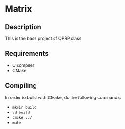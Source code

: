 # Matrix
## Description
This is the base project of OPRP class

## Requirements
- C compiler
- CMake

## Compiling
In order to build with CMake, do the following commands:
- `mkdir build`
- `cd build`
- `cmake ../`
- `make`

